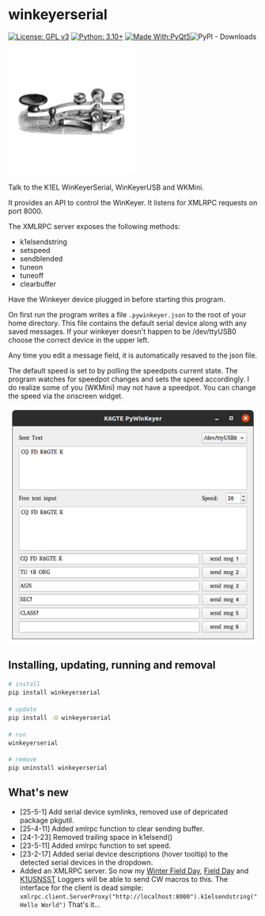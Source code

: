# winkeyerserial

[![License: GPL v3](https://img.shields.io/badge/License-GPLv3-blue.svg)](https://www.gnu.org/licenses/gpl-3.0)  [![Python: 3.10+](https://img.shields.io/badge/python-3.10+-blue.svg)](https://www.python.org/downloads/)  [![Made With:PyQt5](https://img.shields.io/badge/Made%20with-PyQt6-red)](https://pypi.org/project/PyQt5/)![PyPI - Downloads](https://img.shields.io/pypi/dm/winkeyerserial)

![logo](https://github.com/mbridak/PyWinKeyerSerial/raw/main/winkeyerserial/k6gte.winkeyerserial.svg)

Talk to the K1EL WinKeyerSerial, WinKeyerUSB and WKMini.

It provides an API to control the WinKeyer. It listens for XMLRPC requests on port 8000.

The XMLRPC server exposes the following methods:

- k1elsendstring
- setspeed
- sendblended
- tuneon
- tuneoff
- clearbuffer

Have the Winkeyer device plugged in before starting this program.

On first run the program writes a file `.pywinkeyer.json` to the root of your home directory.
This file contains the default serial device along with any saved messages. If your winkeyer doesn't happen to be /dev/ttyUSB0 choose the correct device in the upper left.

Any time you edit a message field, it is automatically resaved to the json file.

The default speed is set to by polling the speedpots current state. The program watches for speedpot changes and sets the speed accordingly. I do realize some of you (WKMini) may not have a speedpot. You can change the speed via the onscreen widget.  

![It's a screenshot](https://github.com/mbridak/PyWinKeyerSerial/raw/main/pic/WINKEYERSCREEN.png)

## Installing, updating, running and removal

```bash
# install
pip install winkeyerserial

# update
pip install -U winkeyerserial

# run
winkeyerserial

# remove
pip uninstall winkeyerserial
```

## What's new

- [25-5-1] Add serial device symlinks, removed use of depricated package pkgutil.
- [25-4-11] Added xmlrpc function to clear sending buffer.
- [24-1-23] Removed trailing space in k1elsend()
- [23-5-11] Added xmlrpc function to set speed.
- [23-2-17] Added serial device descriptions (hover tooltip) to the detected serial devices in the dropdown.
- Added an XMLRPC server. So now my [Winter Field Day](https://github.com/mbridak/WinterFieldDayLogger), [Field Day](https://github.com/mbridak/FieldDayLogger) and [K1USNSST](https://github.com/mbridak/k1usnsst) Loggers will be able to send CW macros to this. The interface for the client is dead simple:
 `xmlrpc.client.ServerProxy("http://localhost:8000").k1elsendstring("Hello World")`
 That's it...
